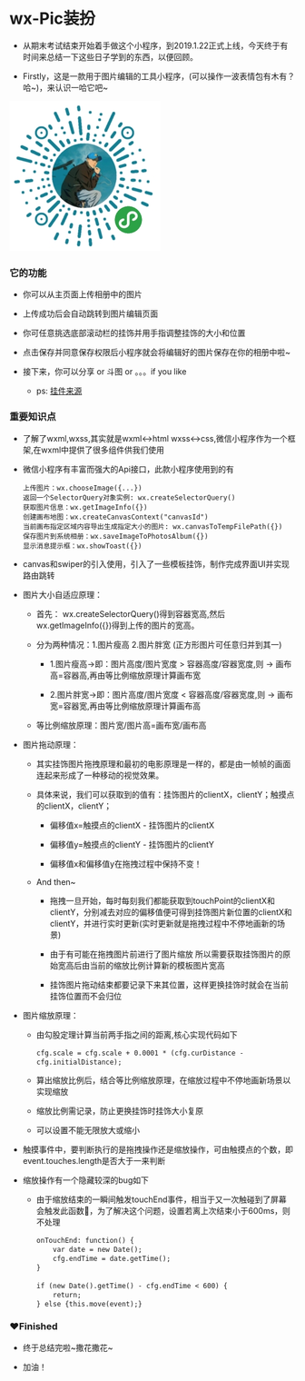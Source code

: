 # wx-Pic装扮

-  从期末考试结束开始着手做这个小程序，到2019.1.22正式上线，今天终于有时间来总结一下这些日子学到的东西，以便回顾。

-  Firstly，这是一款用于图片编辑的工具小程序，(可以操作一波表情包有木有？哈~)，来认识一哈它吧~

![](./img/demo.png)

### 它的功能

- 你可以从主页面上传相册中的图片

- 上传成功后会自动跳转到图片编辑页面

- 你可任意挑选底部滚动栏的挂饰并用手指调整挂饰的大小和位置

- 点击保存并同意保存权限后小程序就会将编辑好的图片保存在你的相册中啦~

- 接下来，你可以分享 or 斗图 or 。。。if you like

  - ps: [挂件来源](https://github.com/lewky/bilibili-avatar-pendant)

### 重要知识点

- 了解了wxml,wxss,其实就是wxml<->html wxss<->css,微信小程序作为一个框架,在wxml中提供了很多组件供我们使用

- 微信小程序有丰富而强大的Api接口，此款小程序使用到的有

  ```
  上传图片：wx.chooseImage({...})
  返回一个SelectorQuery对象实例: wx.createSelectorQuery()
  获取图片信息：wx.getImageInfo({})
  创建画布地图：wx.createCanvasContext("canvasId")
  当前画布指定区域内容导出生成指定大小的图片: wx.canvasToTempFilePath({})
  保存图片到系统相册：wx.saveImageToPhotosAlbum({})
  显示消息提示框：wx.showToast({})
  ```

- canvas和swiper的引入使用，引入了一些模板挂饰，制作完成界面UI并实现路由跳转

- 图片大小自适应原理：

  - 首先： wx.createSelectorQuery()得到容器宽高,然后wx.getImageInfo({})得到上传的图片的宽高。

  - 分为两种情况：1.图片瘦高 2.图片胖宽 (正方形图片可任意归并到其一)

    - 1.图片瘦高->即：图片高度/图片宽度 > 容器高度/容器宽度,则 -> 画布高=容器高,再由等比例缩放原理计算画布宽

    - 2.图片胖宽->即：图片高度/图片宽度 < 容器高度/容器宽度,则 -> 画布宽=容器宽,再由等比例缩放原理计算画布高

  - 等比例缩放原理：图片宽/图片高=画布宽/画布高

- 图片拖动原理：

  - 其实挂饰图片拖拽原理和最初的电影原理是一样的，都是由一帧帧的画面连起来形成了一种移动的视觉效果。

  - 具体来说，我们可以获取到的值有：挂饰图片的clientX，clientY；触摸点的clientX，clientY；

    - 偏移值x=触摸点的clientX - 挂饰图片的clientX

    - 偏移值y=触摸点的clientY - 挂饰图片的clientY

    - 偏移值x和偏移值y在拖拽过程中保持不变！

  - And then~

    - 拖拽一旦开始，每时每刻我们都能获取到touchPoint的clientX和clientY，分别减去对应的偏移值便可得到挂饰图片新位置的clientX和clientY，并进行实时更新(实时更新就是拖拽过程中不停地画新的场景)

    - 由于有可能在拖拽图片前进行了图片缩放 所以需要获取挂饰图片的原始宽高后由当前的缩放比例计算新的模板图片宽高

    - 挂饰图片拖动结束都要记录下来其位置，这样更换挂饰时就会在当前挂饰位置而不会归位

- 图片缩放原理：

  - 由勾股定理计算当前两手指之间的距离,核心实现代码如下

    ```
    cfg.scale = cfg.scale + 0.0001 * (cfg.curDistance - cfg.initialDistance);
    ```

  - 算出缩放比例后，结合等比例缩放原理，在缩放过程中不停地画新场景以实现缩放

  - 缩放比例需记录，防止更换挂饰时挂饰大小复原

  - 可以设置不能无限放大或缩小

- 触摸事件中，要判断执行的是拖拽操作还是缩放操作，可由触摸点的个数，即event.touches.length是否大于一来判断

- 缩放操作有一个隐藏较深的bug如下

  - 由于缩放结束的一瞬间触发touchEnd事件，相当于又一次触碰到了屏幕 会触发此函数🌚，为了解决这个问题，设置若离上次结束小于600ms，则不处理

    ```
    onTouchEnd: function() {
        var date = new Date();
        cfg.endTime = date.getTime();
    }

    if (new Date().getTime() - cfg.endTime < 600) {
        return;
    } else {this.move(event);}
    ```

### ❤Finished

- 终于总结完啦~撒花撒花~

- 加油！